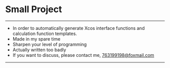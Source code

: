 # Small Project
-------------------------------------------
* In order to automatically generate Xcos interface functions and calculation function templates.
* Made in my spare time
* Sharpen your level of programming
* Actually written too badly
* If you want to discuss, please contact me, 763199198@foxmail.com
-------------------------------------------
